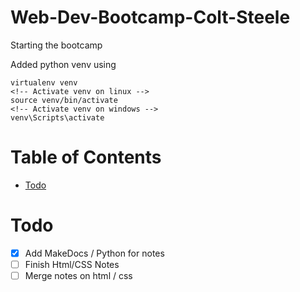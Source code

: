 # Web-Dev-Bootcamp-Colt-Steele
Starting the bootcamp


Added python venv using 
```
virtualenv venv
<!-- Activate venv on linux -->
source venv/bin/activate
<!-- Activate venv on windows -->
venv\Scripts\activate
```


# Table of Contents
* [Todo](#todo)

# Todo
- [x] Add MakeDocs / Python for notes
- [ ] Finish Html/CSS Notes
- [ ] Merge notes on html / css